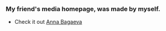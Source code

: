 ### My friend's media homepage, was made by myself.
 - Check it out [Anna Bagaeva](https://samivanov7.github.io/anna_b/)